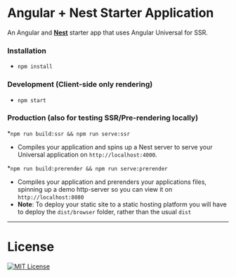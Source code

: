 # Angular + Nest Starter Application

An Angular and [**Nest**](https://github.com/nestjs/nest) starter app that uses Angular Universal for SSR.

### Installation

- `npm install`

### Development (Client-side only rendering)

- `npm start`

### Production (also for testing SSR/Pre-rendering locally)

\*`npm run build:ssr && npm run serve:ssr`

- Compiles your application and spins up a Nest server to serve
  your Universal application on `http://localhost:4000`.

\*`npm run build:prerender && npm run serve:prerender`

- Compiles your application and prerenders your
  applications files, spinning up a demo http-server so you can view it on `http://localhost:8080`
- **Note**: To deploy your static site to a static hosting platform you will have to deploy the `dist/browser`
  folder, rather than the usual `dist`

---

# License

[![MIT License](https://img.shields.io/badge/license-MIT-blue.svg?style=flat)](/LICENSE)
